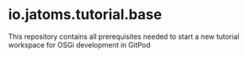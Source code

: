# io.jatoms.tutorial.base
This repository contains all prerequisites needed to start a new tutorial workspace for OSGi development in GitPod
